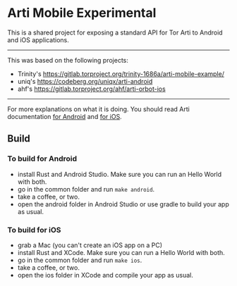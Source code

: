 # Arti Mobile Experimental

This is a shared project for exposing a standard API for Tor Arti to Android and iOS applications. 

---

This was based on the following projects:
- Trinity's https://gitlab.torproject.org/trinity-1686a/arti-mobile-example/
- uniq's https://codeberg.org/uniqx/arti-android
- ahf's https://gitlab.torproject.org/ahf/arti-orbot-ios

---

For more explanations on what it is doing. You should read Arti documentation [for Android](https://gitlab.torproject.org/tpo/core/arti/-/blob/main/doc/Android.md) and [for iOS](https://gitlab.torproject.org/tpo/core/arti/-/blob/main/doc/iOS.md).

## Build

### To build for Android

- install Rust and Android Studio. Make sure you can run an Hello World with both.
- go in the common folder and run `make android`.
- take a coffee, or two.
- open the android folder in Android Studio or use gradle to build your app as usual.

### To build for iOS

- grab a Mac (you can't create an iOS app on a PC)
- install Rust and XCode. Make sure you can run a Hello World with both.
- go in the common folder and run `make ios`.
- take a coffee, or two.
- open the ios folder in XCode and compile your app as usual.
